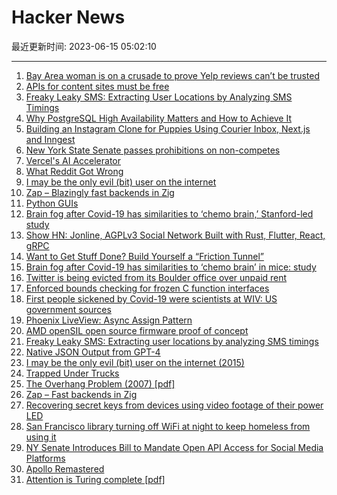 # Hacker News

最近更新时间: 2023-06-15 05:02:10

--- 
1. [Bay Area woman is on a crusade to prove Yelp reviews can’t be trusted](https://www.sfgate.com/tech/article/yel-review-fraud-kay-dean-18150617.php) 
2. [APIs for content sites must be free](https://www.somebits.com/weblog/culture/apis-for-content-sites-must-be-free.html) 
3. [Freaky Leaky SMS: Extracting User Locations by Analyzing SMS Timings](https://arxiv.org/abs/2306.07695) 
4. [Why PostgreSQL High Availability Matters and How to Achieve It](https://www.yugabyte.com/postgresql/postgresql-high-availability/) 
5. [Building an Instagram Clone for Puppies Using Courier Inbox, Next.js and Inngest](https://www.courier.com/blog/introducing-puppygram-powered-by-courier-inbox-next-js-and-inngest/) 
6. [New York State Senate passes prohibitions on non-competes](https://ogletree.com/insights/new-york-state-senate-passes-prohibitions-on-non-competes/) 
7. [Vercel's AI Accelerator](https://vercel.com/blog/vercel-ai-accelerator) 
8. [What Reddit Got Wrong](https://www.eff.org/deeplinks/2023/06/what-reddit-got-wrong) 
9. [I may be the only evil (bit) user on the internet](https://blog.benjojo.co.uk/post/evil-bit-RFC3514-real-world-usage) 
10. [Zap – Blazingly fast backends in Zig](https://github.com/zigzap/zap) 
11. [Python GUIs](https://www.pythonguis.com) 
12. [Brain fog after Covid-19 has similarities to ‘chemo brain,’ Stanford-led study](https://med.stanford.edu/news/all-news/2022/06/brain-fog-covid-chemo-brain.html) 
13. [Show HN: Jonline, AGPLv3 Social Network Built with Rust, Flutter, React, gRPC](https://github.com/JonLatane/jonline) 
14. [Want to Get Stuff Done? Build Yourself a “Friction Tunnel”](https://tedium.co/2023/06/10/productivity-friction-theory/) 
15. [Brain fog after Covid-19 has similarities to ‘chemo brain’ in mice: study](https://med.stanford.edu/news/all-news/2022/06/brain-fog-covid-chemo-brain.html) 
16. [Twitter is being evicted from its Boulder office over unpaid rent](https://techcrunch.com/2023/06/14/twitter-is-being-evicted-from-its-boulder-office-over-unpaid-rent/) 
17. [Enforced bounds checking for frozen C function interfaces](https://gustedt.wordpress.com/2023/06/10/enforced-bounds-checking-for-frozen-function-interfaces/) 
18. [First people sickened by Covid-19 were scientists at WIV: US government sources](https://public.substack.com/p/first-people-sickened-by-covid-19) 
19. [Phoenix LiveView: Async Assign Pattern](http://blog.andyglassman.com/2023/06/phoenix-liveview-async-assign-pattern.html) 
20. [AMD openSIL open source firmware proof of concept](https://github.com/openSIL/openSIL) 
21. [Freaky Leaky SMS: Extracting user locations by analyzing SMS timings](https://arxiv.org/abs/2306.07695) 
22. [Native JSON Output from GPT-4](https://yonom.substack.com/p/native-json-output-from-gpt-4) 
23. [I may be the only evil (bit) user on the internet (2015)](https://blog.benjojo.co.uk/post/evil-bit-RFC3514-real-world-usage) 
24. [Trapped Under Trucks](https://www.propublica.org/article/underride-crashes-nhtsa-dot-iihs-safety-cars-trucks) 
25. [The Overhang Problem (2007) [pdf]](https://math.dartmouth.edu/~pw/papers/maxover.pdf) 
26. [Zap – Fast backends in Zig](https://github.com/zigzap/zap) 
27. [Recovering secret keys from devices using video footage of their power LED](https://www.nassiben.com/video-based-crypta) 
28. [San Francisco library turning off WiFi at night to keep homeless from using it](https://www.theverge.com/2023/6/14/23760787/san-francisco-public-library-wifi-homeless-castro-district-8) 
29. [NY Senate Introduces Bill to Mandate Open API Access for Social Media Platforms](https://www.news.upveda.in/2023/06/14/new-york-introduces-bill-requiring-social-media-platforms-to-provide-open-api-access-for-third-party-applications/) 
30. [Apollo Remastered](https://kottke.org/23/06/apollo-remastered) 
31. [Attention is Turing complete [pdf]](https://www.jmlr.org/papers/volume22/20-302/20-302.pdf) 
